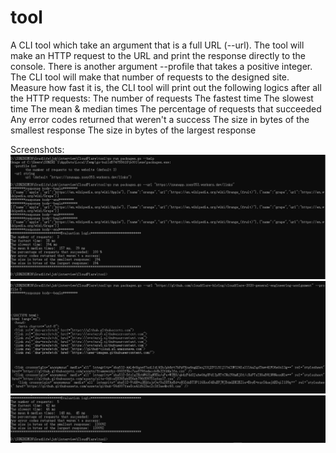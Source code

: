 # tool
 A CLI tool which take an argument that is a full URL (--url). The tool will make an HTTP request to the URL and print the response directly to the console. 
 There is another argument --profile that takes a positive integer. The CLI tool will make that number of requests to the designed site.
 Measure how fast it is, the CLI tool will print out the following logics after all the HTTP requests:
    The number of requests
    The fastest time
    The slowest time
    The mean & median times
    The percentage of requests that succeeded
    Any error codes returned that weren't a success
    The size in bytes of the smallest response
    The size in bytes of the largest response
    
    
Screenshots:
![image](https://github.com/Zoe353/tool/blob/main/image/result1.png)
![image](https://github.com/Zoe353/tool/blob/main/image/result2.png)
![image](https://github.com/Zoe353/tool/blob/main/image/result3.png)
